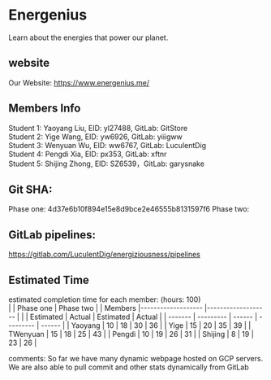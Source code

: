 # Energenius
Learn about the energies that power our planet.

## website
Our Website: https://www.energenius.me/

## Members Info
Student 1: Yaoyang Liu, EID: yl27488, GitLab: GitStore<br/>
Student 2: Yige Wang, EID: yw6926, GitLab: yiiigww<br/>
Student 3: Wenyuan Wu, EID: ww6767, GitLab: LuculentDig<br/>
Student 4: Pengdi Xia, EID: px353, GitLab: xftnr<br/>
Student 5: Shijing Zhong, EID: SZ6539，GitLab: garysnake<br/>

## Git SHA:
Phase one: 4d37e6b10f894e15e8d9bce2e46555b8131597f6
Phase two:

## GitLab pipelines:
https://gitlab.com/LuculentDig/energiziousness/pipelines


## Estimated Time
estimated completion time for each member: (hours: 100)<br/>
|          |      Phase one     |   Phase two        |
|  Members |------------------- |------------------- |
|          | Estimated | Actual | Estimated | Actual |
| -------  | --------- | ------ | --------- | ------ |
| Yaoyang  | 10        | 18     | 30        |  36    |
| Yige     | 15        | 20     | 35        |  39    |
| TWenyuan | 15        | 18     | 25        |  43    |
| Pengdi   | 10        | 19     | 26        |  31    |
| Shijing  | 8         | 19     | 23        |  26    |


comments: So far we have many dynamic webpage hosted on GCP servers. We are also able to pull commit and other stats dynamically from GitLab
